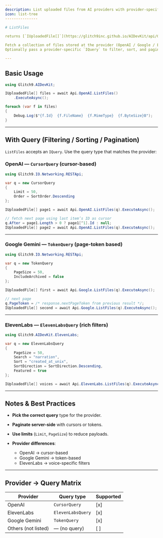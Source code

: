 ```yaml
---
description: List uploaded files from AI providers with provider-specific query filters
icon: list-tree
---------------
 
# ListFiles

returns [`IUploadedFile[]`](https://glitch9inc.github.io/AIDevKit/api/Glitch9.AIDevKit.IUploadedFile.html)

Fetch a collection of files stored at the provider (OpenAI / Google / ElevenLabs).
Optionally pass a provider-specific `IQuery` to filter, sort, and paginate.

---
```


## Basic Usage

```csharp
using Glitch9.AIDevKit;

IUploadedFile[] files = await Api.OpenAI.ListFiles()
    .ExecuteAsync();

foreach (var f in files)
{
    Debug.Log($"{f.Id}  {f.FileName}  {f.MimeType}  {f.ByteSize}B");
}
```

---

## With Query (Filtering / Sorting / Pagination)

`ListFiles` accepts an `IQuery`. Use the query type that matches the provider:

### OpenAI — `CursorQuery` (cursor-based)

```csharp
using Glitch9.IO.Networking.RESTApi;

var q = new CursorQuery
{
    Limit = 50,
    Order = SortOrder.Descending
};

IUploadedFile[] page1 = await Api.OpenAI.ListFiles(q).ExecuteAsync();

// fetch next page using last item’s ID as cursor
q.After = page1.Length > 0 ? page1[^1].Id : null;
IUploadedFile[] page2 = await Api.OpenAI.ListFiles(q).ExecuteAsync();
```

---

### Google Gemini — `TokenQuery` (page-token based)

```csharp
using Glitch9.IO.Networking.RESTApi;

var q = new TokenQuery
{
    PageSize = 50,
    IncludeArchived = false
};

IUploadedFile[] first = await Api.Google.ListFiles(q).ExecuteAsync();

// next page
q.PageToken = /* response.nextPageToken from previous result */;
IUploadedFile[] second = await Api.Google.ListFiles(q).ExecuteAsync();
```

---

### ElevenLabs — `ElevenLabsQuery` (rich filters)

```csharp
using Glitch9.AIDevKit.ElevenLabs;

var q = new ElevenLabsQuery
{
    PageSize = 50,
    Search = "narration",
    Sort = "created_at_unix",
    SortDirection = SortDirection.Descending,
    Featured = true
};

IUploadedFile[] voices = await Api.ElevenLabs.ListFiles(q).ExecuteAsync();
```

---

## Notes & Best Practices

* **Pick the correct query** type for the provider.
* **Paginate server-side** with cursors or tokens.
* **Use limits** (`Limit`, `PageSize`) to reduce payloads.
* **Provider differences**:

  * OpenAI → cursor-based
  * Google Gemini → token-based
  * ElevenLabs → voice-specific filters

---

## Provider → Query Matrix

| Provider            | Query type        | Supported |
| ------------------- | ----------------- | --------- |
| OpenAI              | `CursorQuery`     | \[x]      |
| ElevenLabs          | `ElevenLabsQuery` | \[x]      |
| Google Gemini       | `TokenQuery`      | \[x]      |
| Others (not listed) | — (no query)      | \[ ]      |
